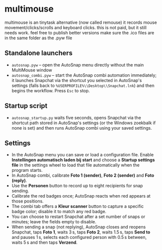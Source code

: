 # multimouse
multimouse is an tinytask alternative (now called remouse) it records mouse movement/clicks/scrolls and keyboard clicks. this is not paid, but it still needs work. feel free to publish better versions
make sure the .ico files are in the same folder as the .pyw file

## Standalone launchers
- `autosnap.pyw` – open the AutoSnap menu directly without the main MultiMouse window
- `autosnap_combi.pyw` – start the AutoSnap combi automation immediately; it launches Snapchat via the shortcut you selected in AutoSnap's settings (falls back to `%USERPROFILE%\\Desktop\\Snapchat.lnk`) and then begins the workflow. Press `Esc` to stop.

## Startup script
- `autosnap_startup.py` waits five seconds, opens Snapchat via the shortcut path stored in AutoSnap's settings (or the Windows zoekbalk if none is set) and then runs AutoSnap combi using your saved settings.

## Settings
- In the AutoSnap menu you can save or load a configuration file. Enable **Instellingen automatisch laden bij start** and choose a **Startup settings file** in the settings wheel to load that file automatically when the program starts.
- In AutoSnap combi, calibrate **Foto 1 (sender)**, **Foto 2 (sender)** and **Foto (reply)**.
- Use the **Personen** button to record up to eight recipients for snap sending.
- Calibrate the red badges once; AutoSnap reacts when red appears at those positions.
- The combi tab offers a **Kleur scanner** button to capture a specific badge color; disable it to match any red badge.
- You can choose to restart Snapchat after a set number of snaps or minutes; leave the fields empty to disable.
 - When sending a snap (not replying), AutoSnap closes and reopens Snapchat, taps **Foto 1**, waits 3 s, taps **Foto 2**, waits 1.5 s, taps **Send to** and pauses 1 s, selects each configured person with 0.5 s between, waits 5 s and then taps **Verzend**.
